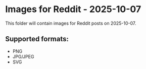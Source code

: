 # Images for Reddit - 2025-10-07

This folder will contain images for Reddit posts on 2025-10-07.

## Supported formats:
- PNG
- JPG/JPEG
- SVG
